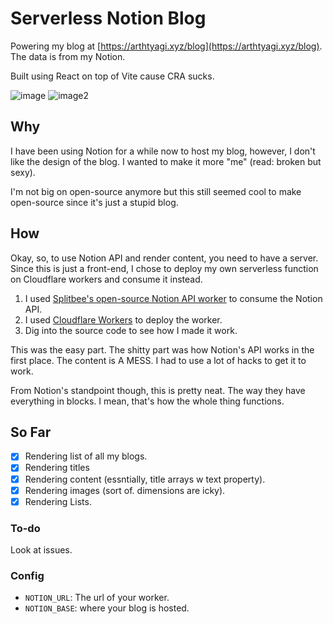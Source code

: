 # Serverless Notion Blog

Powering my blog at [https://arthtyagi.xyz/blog](https://arthtyagi.xyz/blog). The data is from my Notion.

Built using React on top of Vite cause CRA sucks.

![image](https://user-images.githubusercontent.com/41021374/182890950-1cf81d5c-0790-4d9a-8096-56b5e33a9bb2.png)
![image2](https://user-images.githubusercontent.com/41021374/182893665-aa7ad51b-6816-4e47-99ac-fd31080a647c.png)

## Why

I have been using Notion for a while now to host my blog, however, I don't like the design of the blog. I wanted to make it more "me" (read: broken but sexy).

I'm not big on open-source anymore but this still seemed cool to make open-source since it's just a stupid blog.

## How

Okay, so, to use Notion API and render content, you need to have a server. Since this is just a front-end, I chose to deploy my own serverless function on Cloudflare workers and consume it instead.

1. I used [Splitbee's open-source Notion API worker](https://github.com/splitbee/notion-api-worker/) to consume the Notion API.
2. I used [Cloudflare Workers](https://cloudflareworkers.com/) to deploy the worker.
3. Dig into the source code to see how I made it work.

This was the easy part. The shitty part was how Notion's API works in the first place. The content is A MESS. I had to use a lot of hacks to get it to work.

From Notion's standpoint though, this is pretty neat. The way they have everything in blocks. I mean, that's how the whole thing functions.

## So Far

- [X] Rendering list of all my blogs.
- [X] Rendering titles
- [X] Rendering content (essntially, title arrays w text property).
- [X] Rendering images (sort of. dimensions are icky).
- [X] Rendering Lists.

### To-do

Look at issues.

### Config

- `NOTION_URL`: The url of your worker.
- `NOTION_BASE`: where your blog is hosted.
